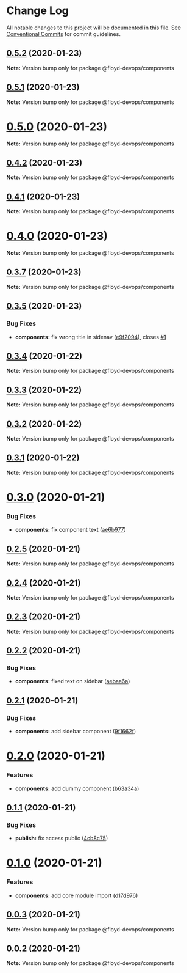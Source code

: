 # Change Log

All notable changes to this project will be documented in this file.
See [Conventional Commits](https://conventionalcommits.org) for commit guidelines.

## [0.5.2](https://github.com/floyd-devops/floyd-devops/compare/v0.5.1...v0.5.2) (2020-01-23)

**Note:** Version bump only for package @floyd-devops/components





## [0.5.1](https://github.com/floyd-devops/floyd-devops/compare/v0.5.0...v0.5.1) (2020-01-23)

**Note:** Version bump only for package @floyd-devops/components





# [0.5.0](https://github.com/floyd-devops/floyd-devops/compare/v0.4.2...v0.5.0) (2020-01-23)

**Note:** Version bump only for package @floyd-devops/components





## [0.4.2](https://github.com/floyd-devops/floyd-devops/compare/v0.4.1...v0.4.2) (2020-01-23)

**Note:** Version bump only for package @floyd-devops/components





## [0.4.1](https://github.com/floyd-devops/floyd-devops/compare/v0.4.0...v0.4.1) (2020-01-23)

**Note:** Version bump only for package @floyd-devops/components





# [0.4.0](https://github.com/floyd-devops/floyd-devops/compare/v0.3.7...v0.4.0) (2020-01-23)

**Note:** Version bump only for package @floyd-devops/components





## [0.3.7](https://github.com/floyd-devops/floyd-devops/compare/v0.3.6...v0.3.7) (2020-01-23)

**Note:** Version bump only for package @floyd-devops/components





## [0.3.5](https://github.com/floyd-devops/floyd-devops/compare/v0.3.4...v0.3.5) (2020-01-23)


### Bug Fixes

* **components:** fix wrong title in sidenav ([e9f2094](https://github.com/floyd-devops/floyd-devops/commit/e9f2094a1ac827d7757b8bf7688a9700ae469c6a)), closes [#1](https://github.com/floyd-devops/floyd-devops/issues/1)





## [0.3.4](https://github.com/floyd-devops/floyd-devops/compare/v0.3.3...v0.3.4) (2020-01-22)

**Note:** Version bump only for package @floyd-devops/components





## [0.3.3](https://github.com/floyd-devops/floyd-devops/compare/v0.3.2...v0.3.3) (2020-01-22)

**Note:** Version bump only for package @floyd-devops/components





## [0.3.2](https://github.com/floyd-devops/floyd-devops/compare/v0.3.1...v0.3.2) (2020-01-22)

**Note:** Version bump only for package @floyd-devops/components

## [0.3.1](https://github.com/floyd-devops/floyd-devops/compare/v0.3.0...v0.3.1) (2020-01-22)

**Note:** Version bump only for package @floyd-devops/components

# [0.3.0](https://github.com/floyd-devops/floyd-devops/compare/v0.2.5...v0.3.0) (2020-01-21)

### Bug Fixes

- **components:** fix component text ([ae6b977](https://github.com/floyd-devops/floyd-devops/commit/ae6b9778df83f4ada8edde1143a73d76f52acfea))

## [0.2.5](https://github.com/floyd-devops/floyd-devops/compare/v0.2.4...v0.2.5) (2020-01-21)

**Note:** Version bump only for package @floyd-devops/components

## [0.2.4](https://github.com/floyd-devops/floyd-devops/compare/v0.2.3...v0.2.4) (2020-01-21)

**Note:** Version bump only for package @floyd-devops/components

## [0.2.3](https://github.com/floyd-devops/floyd-devops/compare/v0.2.2...v0.2.3) (2020-01-21)

**Note:** Version bump only for package @floyd-devops/components

## [0.2.2](https://github.com/floyd-devops/floyd-devops/compare/v0.2.1...v0.2.2) (2020-01-21)

### Bug Fixes

- **components:** fixed text on sidebar ([aebaa6a](https://github.com/floyd-devops/floyd-devops/commit/aebaa6a9108f7e184f14a0498e08c06d21c984ad))

## [0.2.1](https://github.com/floyd-devops/floyd-devops/compare/v0.2.0...v0.2.1) (2020-01-21)

### Bug Fixes

- **components:** add sidebar component ([9f1662f](https://github.com/floyd-devops/floyd-devops/commit/9f1662fdf32a04de524470e571710fd2425923dc))

# [0.2.0](https://github.com/floyd-devops/floyd-devops/compare/v0.1.1...v0.2.0) (2020-01-21)

### Features

- **components:** add dummy component ([b63a34a](https://github.com/floyd-devops/floyd-devops/commit/b63a34acd143ee313fd13377aba21fa38283c184))

## [0.1.1](https://github.com/floyd-devops/floyd-devops/compare/v0.1.0...v0.1.1) (2020-01-21)

### Bug Fixes

- **publish:** fix access public ([4cb8c75](https://github.com/floyd-devops/floyd-devops/commit/4cb8c7537f04bfdc416831818403a8dcc0d62ca2))

# [0.1.0](https://github.com/floyd-devops/floyd-devops/compare/v0.0.3...v0.1.0) (2020-01-21)

### Features

- **components:** add core module import ([d17d976](https://github.com/floyd-devops/floyd-devops/commit/d17d9765bf381c47d1f2c6fcb6d7a47978d5f4af))

## [0.0.3](https://github.com/floyd-devops/floyd-devops/compare/v0.0.2...v0.0.3) (2020-01-21)

**Note:** Version bump only for package @floyd-devops/components

## 0.0.2 (2020-01-21)

**Note:** Version bump only for package @floyd-devops/components
